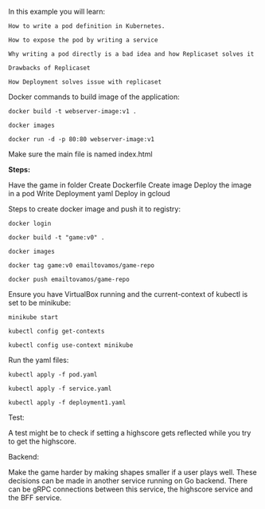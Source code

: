 In this example you will learn: 

    How to write a pod definition in Kubernetes. 
    
    How to expose the pod by writing a service
    
    Why writing a pod directly is a bad idea and how Replicaset solves it

    Drawbacks of Replicaset

    How Deployment solves issue with replicaset

Docker commands to build image of the application:

    docker build -t webserver-image:v1 .

    docker images

    docker run -d -p 80:80 webserver-image:v1

Make sure the main file is named index.html

**Steps:**

Have the game in folder
Create Dockerfile
Create image
Deploy the image in a pod
Write Deployment yaml
Deploy in gcloud

Steps to create docker image and push it to registry: 

    docker login

    docker build -t "game:v0" .

    docker images

    docker tag game:v0 emailtovamos/game-repo

    docker push emailtovamos/game-repo

Ensure you have VirtualBox running and the current-context of kubectl is set to be minikube:

    minikube start

    kubectl config get-contexts

    kubectl config use-context minikube

Run the yaml files: 

    kubectl apply -f pod.yaml

    kubectl apply -f service.yaml

    kubectl apply -f deployment1.yaml


Test: 

A test might be to check if setting a highscore gets reflected while you try to get the highscore. 

Backend: 

Make the game harder by making shapes smaller if a user plays well. These decisions can be made in another service running on Go backend. There can be gRPC connections between this service, the highscore service and the BFF service.

